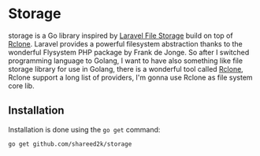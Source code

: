 # **Storage** 

storage is a Go library inspired by [Laravel File Storage](https://laravel.com/docs/7.x/filesystem) build on top of [Rclone](https://rclone.org/). Laravel provides a powerful filesystem abstraction thanks to the wonderful Flysystem PHP package by Frank de Jonge. 
So after I switched programming language to Golang, I want to have also something like file storage library for use in Golang, there is a wonderful tool called [Rclone](https://rclone.org/),
Rclone support a long list of providers, I'm gonna use Rclone as file system core lib.

## Installation

Installation is done using the `go get` command:

```bash
go get github.com/shareed2k/storage
```
